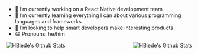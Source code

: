 - 🔭 I’m currently working on a React Native development team
- 🌱 I’m currently learning everything I can about various programming languages and frameworks
- 🤔 I’m looking to help smart developers make interesting products
- 😄 Pronouns: he/him

<a href="https://hbiede.com">
  <img align="left" alt="HBiede's Github Stats" src="https://github-readme-stats.vercel.app/api?username=HBiede&show_icons=true&hide_border=true&count_private=true" />
  <img align="right" alt="HBiede's Github Stats" src="https://github-readme-stats.vercel.app/api/top-langs/?username=hbiede&count_private=true&layout=compact&langs_count=6&hide_border=true" />

</a>
